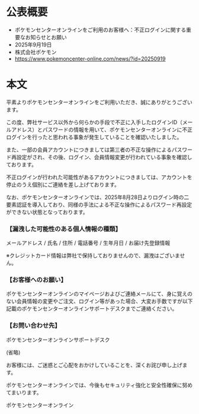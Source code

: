# 公表概要
- ポケモンセンターオンラインをご利用のお客様へ：不正ログインに関する重要なお知らせとお願い
- 2025年9月19日
- 株式会社ポケモン
- https://www.pokemoncenter-online.com/news/?id=20250919

# 本文
平素よりポケモンセンターオンラインをご利用いただき、誠にありがとうございます。

この度、弊社サービス以外から何らかの手段で不正に入手したログインID（メールアドレス）とパスワードの情報を用いて、ポケモンセンターオンラインに不正ログインを行ったと思われる事象が発生していることを確認いたしました。

また、一部の会員アカウントにつきましては第三者の不正な操作によるパスワード再設定がされ、その後、ログイン、会員情報変更が行われている事象を確認しております。

不正ログインが行われた可能性があるアカウントにつきましては、アカウントを停止のうえ個別にご連絡を差し上げております。

なお、ポケモンセンターオンラインでは、2025年8月28日よりログイン時の二要素認証を導入しており、同様の手法による不正な操作によるパスワード再設定ができない状態となっております。 

### 【漏洩した可能性のある個人情報の種類】
メールアドレス / 氏名 / 住所 / 電話番号 / 生年月日 / お届け先登録情報

※クレジットカード情報は弊社で保持しておりませんので、漏洩はございません。 

### 【お客様へのお願い】
ポケモンセンターオンラインのマイページおよびご連絡メールにて、身に覚えのない会員情報の変更やご注文、ログイン等があった場合、大変お手数ですが以下記載のポケモンセンターオンラインサポートデスクまでご連絡ください。

### 【お問い合わせ先】
ポケモンセンターオンラインサポートデスク

(省略)

お客様には、ご迷惑とご心配をおかけしていることを、深くお詫び申し上げます。

ポケモンセンターオンラインでは、今後もセキュリティ強化と安全性確保に努めてまいります。


ポケモンセンターオンライン 
